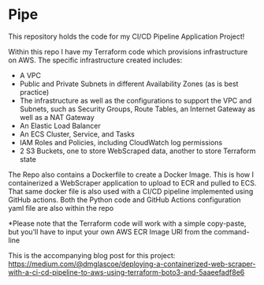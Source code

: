 # Pipe 

This repository holds the code for my CI/CD Pipeline Application Project! 

Within this repo I have my Terraform code which provisions infrastructure on AWS. The specific infrastructure created includes: 
 - A VPC 
 - Public and Private Subnets in different Availability Zones (as is best practice) 
 - The infrastructure as well as the configurations to support the VPC and Subnets, such as Security Groups, Route Tables, an Internet Gateway as well as a NAT Gateway 
 - An Elastic Load Balancer 
 - An ECS Cluster, Service, and Tasks 
 - IAM Roles and Policies, including CloudWatch log permissions 
 - 2 S3 Buckets, one to store WebScraped data, another to store Terraform state
 
 The Repo also contains a Dockerfile to create a Docker Image. This is how I containerized a WebScraper application to upload to ECR and pulled to ECS. 
 That same docker file is also used with a CI/CD pipeline implemented using GitHub actions. Both the Python code and GitHub Actions configuration yaml file 
 are also within the repo 
 
 *Please note that the Terraform code will work with a simple copy-paste, but you'll have to input your own AWS ECR Image URl from the command-line 



This is the accompanying blog post for this project: https://medium.com/@dmglascoe/deploying-a-containerized-web-scraper-with-a-ci-cd-pipeline-to-aws-using-terraform-boto3-and-5aaeefadf8e6
